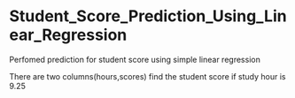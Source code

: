 # Student_Score_Prediction_Using_Linear_Regression

Perfomed prediction for student score using simple linear regression 

There are two columns(hours,scores)  find the student score if study hour is 9.25 
